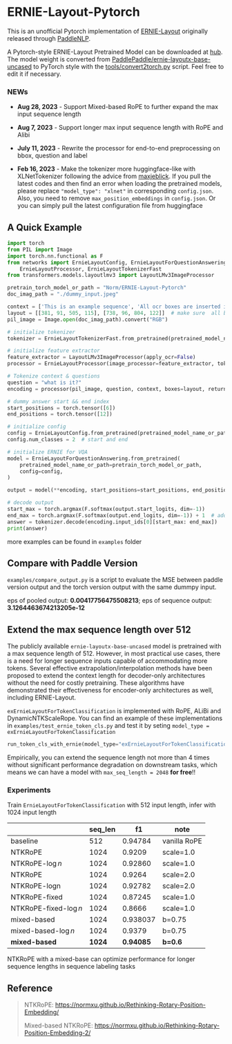 # ERNIE-Layout-Pytorch

This is an unofficial Pytorch implementation of [ERNIE-Layout](http://arxiv.org/abs/2210.06155) originally released through [PaddleNLP](https://github.com/PaddlePaddle/PaddleNLP).


A Pytorch-style ERNIE-Layout Pretrained Model can be downloaded at [hub](https://huggingface.co/Norm/ERNIE-Layout-Pytorch). The model weight is converted from [PaddlePaddle/ernie-layoutx-base-uncased](https://huggingface.co/PaddlePaddle/ernie-layoutx-base-uncased) to PyTorch style with the [tools/convert2torch.py](https://github.com/NormXU/ERNIE-Layout-Pytorch/blob/main/tools/convert2torch.py) script. Feel free to edit it if necessary.


### NEWs

- **Aug 28, 2023** - Support Mixed-based RoPE to further expand the max input sequence length

- **Aug 7, 2023** - Support longer max input sequence length with RoPE and Alibi

- **July 11, 2023** - Rewrite the processor for end-to-end preprocessing on bbox, question and label 

- **Feb 16, 2023** - Make the tokenizer more huggingface-like with XLNetTokenizer following the advice from [maxjeblick](https://github.com/NormXU/ERNIE-Layout-Pytorch/issues/5). If you pull the latest codes and then find an error when loading the pretrained models, please replace ``"model_type": "xlnet"`` in corresponding ``config.json``. Also, you need to remove ``max_position_embeddings`` in ``config.json``. Or you can simply pull the latest configuration file from huggingface

## A Quick Example
```python
import torch
from PIL import Image
import torch.nn.functional as F
from networks import ErnieLayoutConfig, ErnieLayoutForQuestionAnswering, \
    ErnieLayoutProcessor, ErnieLayoutTokenizerFast
from transformers.models.layoutlmv3 import LayoutLMv3ImageProcessor

pretrain_torch_model_or_path = "Norm/ERNIE-Layout-Pytorch"
doc_imag_path = "./dummy_input.jpeg"

context = ['This is an example sequence', 'All ocr boxes are inserted into this list']
layout = [[381, 91, 505, 115], [738, 96, 804, 122]]  # make sure  all boxes are normalized between 0 - 1000
pil_image = Image.open(doc_imag_path).convert("RGB")

# initialize tokenizer
tokenizer = ErnieLayoutTokenizerFast.from_pretrained(pretrained_model_name_or_path=pretrain_torch_model_or_path)

# initialize feature extractor
feature_extractor = LayoutLMv3ImageProcessor(apply_ocr=False)
processor = ErnieLayoutProcessor(image_processor=feature_extractor, tokenizer=tokenizer)

# Tokenize context & questions
question = "what is it?"
encoding = processor(pil_image, question, context, boxes=layout, return_tensors="pt")

# dummy answer start && end index
start_positions = torch.tensor([6])
end_positions = torch.tensor([12])

# initialize config
config = ErnieLayoutConfig.from_pretrained(pretrained_model_name_or_path=pretrain_torch_model_or_path)
config.num_classes = 2  # start and end

# initialize ERNIE for VQA
model = ErnieLayoutForQuestionAnswering.from_pretrained(
    pretrained_model_name_or_path=pretrain_torch_model_or_path,
    config=config,
)

output = model(**encoding, start_positions=start_positions, end_positions=end_positions)

# decode output
start_max = torch.argmax(F.softmax(output.start_logits, dim=-1))
end_max = torch.argmax(F.softmax(output.end_logits, dim=-1)) + 1  # add one ##because of python list indexing
answer = tokenizer.decode(encoding.input_ids[0][start_max: end_max])
print(answer)

```
more examples can be found in ``examples`` folder

## Compare with Paddle Version
``examples/compare_output.py`` is a script to evaluate the MSE between paddle version output and the torch version output with the same dummpy input.

eps of pooled output: **0.00417756475508213**; eps of sequence output: **3.1264463674213205e-12**

## Extend the max sequence length over 512
The publicly available ``ernie-layoutx-base-uncased`` model is pretrained with a max sequence length of $512$. However, in most practical use cases, there is a need for longer sequence inputs capable of accommodating more tokens. Several effective extrapolation/interpolation methods have been proposed to extend the context length for decoder-only architectures without the need for costly pretraining. These algorithms have demonstrated their effectiveness for encoder-only architectures as well, including ERNIE-Layout.

``exErnieLayoutForTokenClassification`` is implemented with RoPE, ALiBi and DynamicNTKScaleRope.
You can find an example of these implementations in `examples/test_ernie_token_cls.py`
and test it by seting ``model_type = exErnieLayoutForTokenClassification``

```python
run_token_cls_with_ernie(model_type="exErnieLayoutForTokenClassification")
```
Empirically, you can extend the sequence length not more than 4 times without significant performance degradation on downstream tasks, which means we can have a model with `max_seq_length = 2048` **for free**!! 

### Experiments
Train ``ErnieLayoutForTokenClassification`` with $512$ input length, infer with $1024$ input length

|                      | seq_len  | f1          | note         |
|----------------------|----------|-------------|--------------|
| baseline             | 512      | 0.94784     | vanilla RoPE |
| NTKRoPE              | 1024     | 0.9209      | scale=1.0    |
| NTKRoPE-$\log n$     | 1024     | 0.92860     | scale=1.0    |
| NTKRoPE              | 1024     | 0.9264      | scale=2.0    |
| NTKRoPE-logn         | 1024     | 0.92782     | scale=2.0    |
| NTKRoPE-fixed        | 1024     | 0.87245     | scale=1.0    |
| NTKRoPE-fixed-$\log n$ | 1024     | 0.8666      | scale=1.0    |
| mixed-based          | 1024     | 0.938037    | b=0.75       |
| mixed-based-$\log n$ | 1024     | 0.9379      | b=0.75       |
| **mixed-based**      | **1024** | **0.94085** | **b=0.6**    |

NTKRoPE with a mixed-base can optimize performance for longer sequence lengths in sequence labeling tasks

## Reference
> NTKRoPE: https://normxu.github.io/Rethinking-Rotary-Position-Embedding/
> 
> Mixed-based NTKRoPE: https://normxu.github.io/Rethinking-Rotary-Position-Embedding-2/
